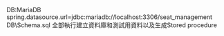DB:MariaDB
spring.datasource.url=jdbc:mariadb://localhost:3306/seat_management
DB\Schema.sql  全部執行建立資料庫和測試用資料以及生成Stored procedure
